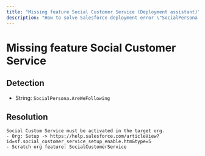 ```yaml
---
title: "Missing feature Social Customer Service (Deployment assistant)"
description: "How to solve Salesforce deployment error \"SocialPersona.AreWeFollowing\""
---
```

<!-- markdownlint-disable MD013 -->
# Missing feature Social Customer Service

## Detection

- String: `SocialPersona.AreWeFollowing`

## Resolution

```shell
Social Custom Service must be activated in the target org.
- Org: Setup -> https://help.salesforce.com/articleView?id=sf.social_customer_service_setup_enable.htm&type=5
- Scratch org feature: SocialCustomerService
```
